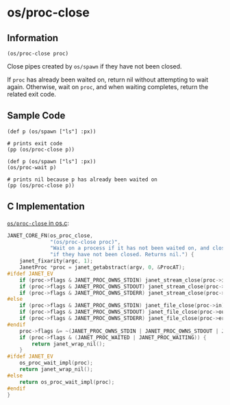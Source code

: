 # os/proc-close

## Information

`(os/proc-close proc)`

Close pipes created by `os/spawn` if they have not been closed.

If `proc` has already been waited on, return nil without attempting to
wait again.  Otherwise, wait on `proc`, and when waiting completes,
return the related exit code.

## Sample Code

```janet
(def p (os/spawn ["ls"] :px))

# prints exit code
(pp (os/proc-close p))
```

```janet
(def p (os/spawn ["ls"] :px))
(os/proc-wait p)

# prints nil because p has already been waited on
(pp (os/proc-close p))
```

## C Implementation

[`os/proc-close` in os.c](https://github.com/janet-lang/janet/blob/431ecd3d1a4caabc66b62f63c2f83ece2f74e9f9/src/core/os.c#L772-L797):

```c
JANET_CORE_FN(os_proc_close,
              "(os/proc-close proc)",
              "Wait on a process if it has not been waited on, and close pipes created by `os/spawn` "
              "if they have not been closed. Returns nil.") {
    janet_fixarity(argc, 1);
    JanetProc *proc = janet_getabstract(argv, 0, &ProcAT);
#ifdef JANET_EV
    if (proc->flags & JANET_PROC_OWNS_STDIN) janet_stream_close(proc->in);
    if (proc->flags & JANET_PROC_OWNS_STDOUT) janet_stream_close(proc->out);
    if (proc->flags & JANET_PROC_OWNS_STDERR) janet_stream_close(proc->err);
#else
    if (proc->flags & JANET_PROC_OWNS_STDIN) janet_file_close(proc->in);
    if (proc->flags & JANET_PROC_OWNS_STDOUT) janet_file_close(proc->out);
    if (proc->flags & JANET_PROC_OWNS_STDERR) janet_file_close(proc->err);
#endif
    proc->flags &= ~(JANET_PROC_OWNS_STDIN | JANET_PROC_OWNS_STDOUT | JANET_PROC_OWNS_STDERR);
    if (proc->flags & (JANET_PROC_WAITED | JANET_PROC_WAITING)) {
        return janet_wrap_nil();
    }
#ifdef JANET_EV
    os_proc_wait_impl(proc);
    return janet_wrap_nil();
#else
    return os_proc_wait_impl(proc);
#endif
}
```

